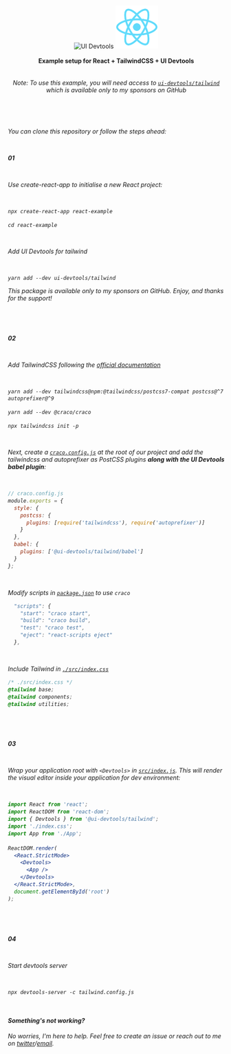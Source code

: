 <p align="center">
  <img alt="UI Devtools" src="https://avatars2.githubusercontent.com/u/71650913?s=200&v=4" height="100px"/>
  <img alt="React" src="public/logo192.png"  height="100px" /></a>
  <br><br>
  <b>Example setup for React + TailwindCSS + UI Devtools</b>
  <br><br/><br/>
  <i>Note: To use this example, you will need access to <a href="https://github.com/ui-devtools/tailwind"><code>ui-devtools/tailwind</code></a> <br/>which is available only to my sponsors on GitHub <br/>
  <br><br/>
</p>

&nbsp;
&nbsp;

You can clone this repository or follow the steps ahead:

&nbsp;

**01**

&nbsp;

Use create-react-app to initialise a new React project:

&nbsp;

```
npx create-react-app react-example

cd react-example
```

&nbsp;

Add UI Devtools for tailwind

&nbsp;

```
yarn add --dev ui-devtools/tailwind
```

This package is available only to my sponsors on GitHub. Enjoy, and thanks for the support!

&nbsp;

&nbsp;

**02**

&nbsp;

Add TailwindCSS following the [official documentation](https://tailwindcss.com/docs/guides/create-react-app)

&nbsp;

```shell
yarn add --dev tailwindcss@npm:@tailwindcss/postcss7-compat postcss@^7 autoprefixer@^9

yarn add --dev @craco/craco

npx tailwindcss init -p
```

&nbsp;

Next, create a [`craco.config.js`](/craco.config.js) at the root of our project and add the tailwindcss and autoprefixer as PostCSS plugins **along with the UI Devtools babel plugin**:

&nbsp;

```js
// craco.config.js
module.exports = {
  style: {
    postcss: {
      plugins: [require('tailwindcss'), require('autoprefixer')]
    }
  },
  babel: {
    plugins: ['@ui-devtools/tailwind/babel']
  }
};
```

&nbsp;

Modify scripts in [`package.json`](/package.json) to use `craco`

```js
  "scripts": {
    "start": "craco start",
    "build": "craco build",
    "test": "craco test",
    "eject": "react-scripts eject"
  },
```

&nbsp;

Include Tailwind in [`./src/index.css`](/src/index.css)

```css
/* ./src/index.css */
@tailwind base;
@tailwind components;
@tailwind utilities;
```

&nbsp;

&nbsp;

**03**

&nbsp;

Wrap your application root with `<Devtools>` in [`src/index.js`](src/index.js). This will render the visual editor inside your application for dev environment:

&nbsp;

```jsx
import React from 'react';
import ReactDOM from 'react-dom';
import { Devtools } from '@ui-devtools/tailwind';
import './index.css';
import App from './App';

ReactDOM.render(
  <React.StrictMode>
    <Devtools>
      <App />
    </Devtools>
  </React.StrictMode>,
  document.getElementById('root')
);
```

&nbsp;

&nbsp;

**04**

&nbsp;

Start devtools server

&nbsp;

```shell
npx devtools-server -c tailwind.config.js
```

&nbsp;

#### Something's not working?

No worries, I'm here to help. Feel free to create an issue or reach out to me on [twitter](https://twitter.com/siddharthkp)/[email](https://sid.st/email).

&nbsp;
